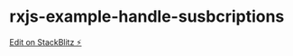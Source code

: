 # rxjs-example-handle-susbcriptions

[Edit on StackBlitz ⚡️](https://stackblitz.com/edit/rxjs-example-handle-susbcriptions)